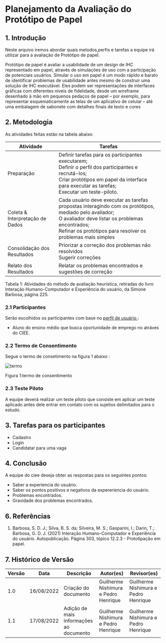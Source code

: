 # Planejamento da Avaliação do Protótipo de Papel
## 1. Introdução

Neste arquivo iremos abordar quais metodos,perfis e tarefas a equipe irá utilizar para a avaliação de Protótipo de papel.

Protótipo de papel é avaliar a usabilidade de um design de IHC
representado em papel, através de simulações de uso com a participação de potenciais usuários. Simular o
uso em papel é um modo rápido e barato de identificar problemas de usabilidade antes mesmo de construir
uma solução de IHC executável. Eles podem ser  representações de interfaces gráficas com diferentes níveis de fidelidade, desde um wireframe desenhado à mão em pequenos pedaços de papel – por exemplo, para representar esquematicamente as telas de um aplicativo de celular – até uma embalagem de sabonete com detalhes finais de texto e cores


## 2. Metodologia

As atividades feitas estão na tabela abaixo:


| Atividade | Tarefas |
|--|--|
| Preparação | Definir tarefas para os participantes executarem;<br>Definir o perfil dos participantes e recrutá-los;<br>Criar protótipos em papel da interface para executar as tarefas;<br>Executar um teste-piloto.|
| Coleta & Interpretação de Dados | Cada usuário deve executar as tarefas propostas interagindo com os protótipos, mediado pelo avaliador;<br>O avaliador deve listar os problemas encontrados;<br> Refinar os protótipos para resolver os problemas mais simples |
| Consolidação dos Resultados | Priorizar a correção dos problemas não resolvidos<br>Sugerir correções |
| Relato dos Resultados | Relatar os problemas encontrados e sugestões de correção |

Tabela 1: Atividades do método de avaliação heurística, retiradas do livro Interação Humano-Computador e Experiência do usuário, da Simone Barbosa, página 225.


### 2.1 Participantes
Serão escolhidos os participantes com base no [ perfil de usuário ](../../analise_requisitos/perfil_usuario.md) :

* Aluno do ensino médio que busca oportunidade de emprego no atráves do CIEE.


### 2.2 Termo de Consentimento

Segue o termo de consetimento na figura 1 abaixo :


![termo](https://user-images.githubusercontent.com/79341819/183318488-11b86aaf-f904-4c59-a8a2-be5cb7556fd3.png)

Figura 1:termo de consentimento


### 2.3 Teste Piloto

A equipe deverá realizar um teste piloto que consiste em aplicar um teste aplicado antes dele entrar em contato com os sujeitos delimitados para o estudo.



## 3. Tarefas para os participantes

* Cadastro
* Login
* Candidatar para uma vaga

## 4. Conclusão

A equipe do ciee deseja obter as respostas para os seguintes pontos:

- Saber  a experiencia do usuário.
- Saber os pontos positivos e negativos da expereriencia do usuário.
- Problemas encontrados.
- Gravidade dos problemas encontrados.



## 6. Referências

1. Barbosa, S. D. J.; Silva, B. S. da; Silveira, M. S.; Gasparini, I.; Darin, T.; Barbosa, G. D. J. (2021)
   Interação Humano-Computador e Experiência do usuário. Autopublicação. Página 303, tópico 12.2.3 - Prototipação em papel.

## 7. Histórico de Versão

| Versão | Data       | Descrição                      | Autor(es)                   | Revisor(es)                 |
| ------ | ---------- | ------------------------------ | --------------------------- | --------------------------- |
| 1.0    | 16/08/2022 | Criação do documento           | Guilherme Nishimura e Pedro Henrique             | Guilherme Nishimura e Pedro Henrique           |
| 1.1    | 17/08/2022 | Adição de mais informações ao documento           | Guilherme Nishimura e Pedro Henrique             | Guilherme Nishimura e Pedro Henrique           |
